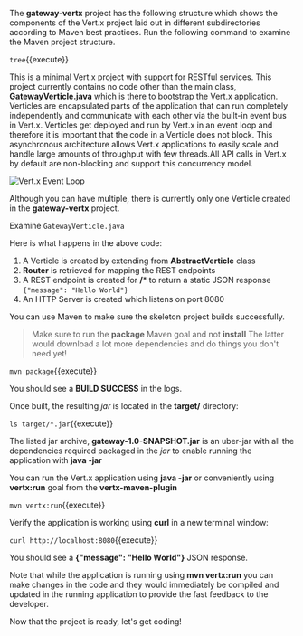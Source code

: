 The **gateway-vertx** project has the following structure which shows the components of 
the Vert.x project laid out in different subdirectories according to Maven best 
practices. Run the following command to examine the Maven project structure.

`tree`{{execute}}

This is a minimal Vert.x project with support for RESTful services. This project currently contains no code
other than the main class, **GatewayVerticle.java** which is there to bootstrap the Vert.x application. Verticles
are encapsulated parts of the application that can run completely independently and communicate with each other
via the built-in event bus in Vert.x. Verticles get deployed and run by Vert.x in an event loop and therefore it 
is important that the code in a Verticle does not block. This asynchronous architecture allows Vert.x applications 
to easily scale and handle large amounts of throughput with few threads.All API calls in Vert.x by default are non-blocking and support this concurrency model.

![Vert.x Event Loop](https://raw.githubusercontent.com/openshift-roadshow/cloud-native-katacoda/master/assets/vertx-event-loop.jpg)

Although you can have multiple, there is currently only one Verticle created in the **gateway-vertx** project. 

Examine `GatewayVerticle.java`

Here is what happens in the above code:

1. A Verticle is created by extending from **AbstractVerticle** class
2. **Router** is retrieved for mapping the REST endpoints
3. A REST endpoint is created for **/*** to return a static JSON response `{"message": "Hello World"}`
3. An HTTP Server is created which listens on port 8080

You can use Maven to make sure the skeleton project builds successfully. 

> Make sure to run the **package** Maven goal and not **install** The latter would 
> download a lot more dependencies and do things you don't need yet!

`mvn package`{{execute}}

You should see a **BUILD SUCCESS** in the logs.

Once built, the resulting *jar* is located in the **target/** directory:

`ls target/*.jar`{{execute}}

The listed jar archive, **gateway-1.0-SNAPSHOT.jar** is an uber-jar with all the dependencies required packaged in the *jar* to enable running the 
application with **java -jar**

You can run the Vert.x application using **java -jar** or conveniently using **vertx:run** goal from 
the **vertx-maven-plugin**

`mvn vertx:run`{{execute}}

Verify the application is working using **curl** in a new terminal window:

`curl http://localhost:8080`{{execute}}

You should see a **{"message": "Hello World"}** JSON response.

Note that while the application is running using **mvn vertx:run** you can make changes in the code
and they would immediately be compiled and updated in the running application to provide the fast
feedback to the developer.

Now that the project is ready, let's get coding!
